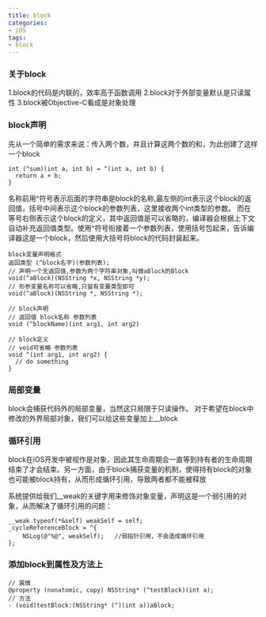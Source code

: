 ```yaml
---
title: block
categories: 
- iOS
tags:
- block
---
```

### 关于block
1.block的代码是内联的，效率高于函数调用
2.block对于外部变量默认是只读属性
3.block被Objective-C看成是对象处理
### block声明
先从一个简单的需求来说：传入两个数，并且计算这两个数的和，为此创建了这样一个block
```
int (^sum)(int a, int b) = ^(int a, int b) {
  return a + b;
}
```
名称前用^符号表示后面的字符串是block的名称,最左侧的int表示这个block的返回值，括号中间表示这个block的参数列表，这里接收两个int类型的参数。 而在等号右侧表示这个block的定义，其中返回值是可以省略的，编译器会根据上下文自动补充返回值类型。使用^符号衔接着一个参数列表，使用括号包起来，告诉编译器这是一个block，然后使用大括号将block的代码封装起来。
```
block变量声明格式
返回类型 (^block名字)(参数列表);
// 声明一个无返回值,参数为两个字符串对象,叫做aBlock的Block
void(^aBlock)(NSString *x, NSString *y);
// 形参变量名称可以省略,只留有变量类型即可
void(^aBlock)(NSString *, NSString *);
```
```
// block声明
// 返回值 block名称 参数列表
void (^blockName)(int arg1, int arg2)

// block定义
// void可省略 参数列表
void ^(int arg1, int arg2) {
  // do something
}
```
### 局部变量
block会捕获代码外的局部变量，当然这只局限于只读操作。
对于希望在block中修改的外界局部对象，我们可以给这些变量加上__block
### 循环引用
block在iOS开发中被视作是对象，因此其生命周期会一直等到持有者的生命周期结束了才会结束。另一方面，由于block捕获变量的机制，使得持有block的对象也可能被block持有，从而形成循环引用，导致两者都不能被释放

系统提供给我们__weak的关键字用来修饰对象变量，声明这是一个弱引用的对象，从而解决了循环引用的问题：
```
__weak typeof(*&self) weakSelf = self;
_cycleReferenceBlock = ^{ 
	NSLog(@"%@", weakSelf);   //弱指针引用，不会造成循环引用
};
```
### 添加block到属性及方法上
```
// 属情
@property (nonatomic, copy) NSString* (^testBlock)(int a);
// 方法
- (void)testBlock:(NSString* (^)(int a))aBlock;
```
